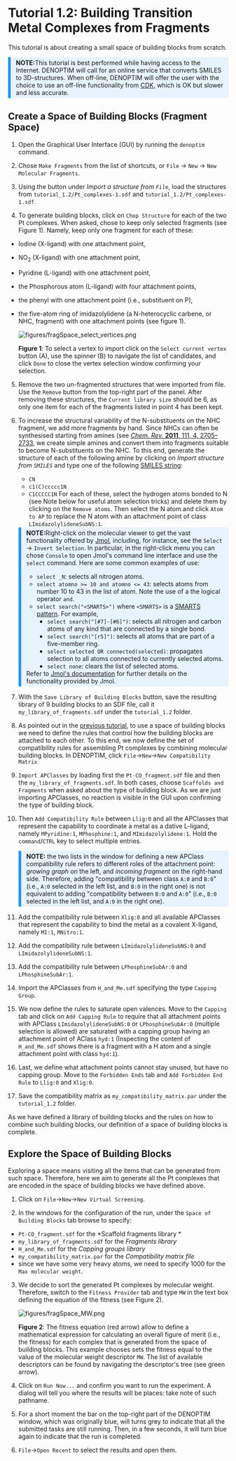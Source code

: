 # Tutorial 1.2: Building Transition Metal Complexes from Fragments

This tutorial is about creating a small space of building blocks from scratch.

<div style="background-color: #e7f3fe; border-left: 6px solid #2196F3; margin-bottom: 15px; padding: 4px 12px;"><b>NOTE:</b>This tutorial is best performed while having access to the Internet. DENOPTIM will call for an online service that converts SMILES to 3D-structures. When off-line, DENOPTIM will offer the user with the choice to use an off-line functionality from <a href="https://cdk.github.io/">CDK</a>, which is OK but slower and less accurate.</div>


## Create a Space of Building Blocks (Fragment Space)

1. Open the Graphical User Interface (GUI) by running the `denoptim` command.

2. Chose `Make Fragments` from the list of shortcuts, or `File` -> `New` -> `New Molecular Fragments`.

3. Using the button under *Import a structure from `File`*, load the structures from `tutorial_1.2/Pt_complexes-1.sdf` and `tutorial_1.2/Pt_complexes-1.sdf`.

4. To generate building blocks, click on `Chop Structure` for each of the two Pt complexes. When asked, chose to keep only selected fragments (see Figure 1). Namely, keep only one fragment for each of these:
- Iodine (X-ligand) with one attachment point,
- NO<sub>2</sub> (X-ligand) with one attachment point,
- Pyridine (L-ligand) with one attachment point,
- the Phosphorous atom (L-ligand) with four attachment points,
- the phenyl with one attachment point (i.e., substituent on P),
- the five-atom ring of imidazolylidene (a N-heterocyclic carbene, or NHC, fragment) with one attachment points (see figure 1).

	![figures/fragSpace_select_vertices.png](figures/fragSpace_select_vertices.png)

	**Figure 1**: To select a vertex to import click on the `Select current vertex` button (A), use the spinner (B) to navigate the list of candidates, and click `Done` to close the vertex selection window confirming your selection.


5. Remove the two un-fragmented structures that were imported from file. Use the `Remove` button from the top-right part of the panel. After removing these structures, the `Current library size` should be 6, as only one item for each of the fragments listed in point 4 has been kept.

6. To increase the structural variability of the N-substituents on the NHC fragment, we add more fragments by hand. Since NHCs can often be synthesised starting from amines (see [*Chem. Rev.* **2011**, 111, 4, 2705–2733](https://doi.org/10.1021/cr100328e), we create simple amines and convert them into fragments suitable to become N-substituents on the NHC. To this end, generate the structure of each of the following amine by clicking on *Import structure from `SMILES`* and type one of the following [SMILES string](https://www.daylight.com/dayhtml/doc/theory/theory.smiles.html):
	- `CN`
	- `c1(C)ccccc1N`
	- `C1CCCCC1N`
	For each of these, select the hydrogen atoms bonded to N (see Note below for useful atom selection tricks) and delete them by clicking on the `Remove atoms`. Then select the N atom and click `Atom to AP` to replace the N atom with an attachment point of class `LImidazolylideneSubNS:1`.

	<div style="background-color: #e7f3fe; border-left: 6px solid #2196F3; margin-bottom: 15px; padding: 4px 12px;"><b>NOTE:</b>Right-click on the molecular viewer to get the vast functionality offered by <a href="http://jmol.sourceforge.net/">Jmol</a>, including, for instance, see the <code>Select</code> -&gt; <code>Invert Selection</code>. In particular, in the right-click menu you can chose <code>Console</code> to open Jmol's command line interface and use the <code>select</code> command. Here are some common examples of use:
	<ul>
	<li><code>select _N</code>: selects all nitrogen atoms.</li>
	<li><code>select atomno >= 10 and atomno <= 43</code>: selects atoms from number 10 to 43 in the list of atom. Note the use of a the logical operator <code>and</code>.</li>
	<li><code>select search("&lt;SMARTS&gt;")</code> where <code>&lt;SMARTS&gt;</code> is a <a href="https://www.daylight.com/dayhtml/doc/theory/theory.smarts.html">SMARTS pattern</a>. For example,
	<ul>
		<li><code>select search("[#7]-[#6]")</code>: selects all nitrogen and carbon atoms of any kind that are connected by a single bond.</li>
		<li><code>select search("[r5]")</code>: selects all atoms that are part of a five-member ring.</li>
	 	<li><code>select selected OR connected(selected)</code>: propagates selection to all atoms connected to currently selected atoms.</li>
	 	<li><code>select none</code>: clears the list of selected atoms.</li>
	</ul></ul>
	Refer to <a href="https://chemapps.stolaf.edu/jmol/docs/">Jmol's documentation</a> for further details on the functionality provided by Jmol.
	</div>

7. With the `Save Library of Building Blocks` button, save the resulting library of 9 building blocks to an SDF file, call it `my_library_of_fragments.sdf` under the `tutorial_1.2` folder.

8. As pointed out in the [previous tutorial](header-build-graph), to use a space of building blocks we need to define the rules that control how the building blocks are attached to each other. To this end, we now define the set of compatibility rules for assembling Pt complexes by combining molecular building blocks. In DENOPTIM, click `File`->`New`->`New Compatibility Matrix`

9. `Import APClasses` by loading first the `Pt-CO_fragment.sdf` file and then the `my_library_of_fragments.sdf`. In both cases, choose `Scaffolds and Fragments` when asked about the type of building block. As we are just importing APClasses, no reaction is visible in the GUI upon confirming the type of building block.

10. Then `Add Compatibility Rule` between `Llig:0` and all the APClasses that represent the capability to coordinate a metal as a dative L-ligand, namely `MPyridine:1`, `MPhosphine:1`, and `MImidazolylidene:1`. Hold the `command`/`CTRL` key to select multiple entries.

	<div style="background-color: #e7f3fe; border-left: 6px solid #2196F3; margin-bottom: 15px; padding: 4px 12px;"><b>NOTE:</b> the two lists in the window for defining a new APClass compatibility rule refers to different roles of the attachment point: <i>growing graph</i> on the left, and <i>incoming fragment</i> on the right-hand side. Therefore, adding "compatibility between class <code>A:0</code> and <code>B:0</code>" (i.e., <code>A:0</code> selected in the left list, and <code>B:0</code> in the right one) is not equivalent to adding  "compatibility between <code>B:0</code> and <code>A:0</code>" (i.e., <code>B:0</code> selected in the left list, and <code>A:0</code> in the right one).

11. Add the compatibility rule between `Xlig:0` and all available APClasses that represent the capability to bind the metal as a covalent X-ligand, namely `MI:1`, `MNitro:1`.

12. Add the compatibility rule between `LImidazolylideneSubNS:0` and `LImidazolylideneSubNS:1`.

13. Add the compatibility rule between `LPhosphineSubAr:0` and `LPhosphineSubAr:1`.

14. Import the APClasses from `H_and_Me.sdf` specifying the type `Capping Group`.

15. We now define the rules to saturate open valences. Move to the `Capping` tab and click on `Add Capping Rule` to require that all attachment points with APClass `LImidazolylideneSubNS:0` or `LPhosphineSubAr:0` (multiple selection is allowed) are saturated with a capping group having an attachment point of AClass `hyd:1` (Inspecting the content of `H_and_Me.sdf` shows there is a fragment with a H atom and a single attachment point with class `hyd:1`).

14. Last, we define what attachment points cannot stay unused, but have no capping group. Move to the `Forbidden Ends` tab and `Add Forbidden End Rule` to `Llig:0`  and `Xlig:0`.

15. Save the compatibility matrix as `my_compatibility_matrix.par` under the `tutorial_1.2` folder.

As we have defined a library of building blocks and the rules on how to combine such building blocks, our definition of a space of building blocks is complete.


## Explore the Space of Building Blocks

Exploring a space means visiting all the items that can be generated from such space. Therefore, here we aim to generate all the Pt complexes that are encoded in the space of building blocks we have defined above.

1. Click on `File`->`New`->`New Virtual Screening`.

2. In the windows for the configuration of the run, under the `Space of Building Blocks` tab browse to specify:
- `Pt-CO_fragment.sdf` for the *Scaffold fragments library *
- `my_library_of_fragments.sdf` for the *Fragments library*
- `H_and_Me.sdf` for the *Capping groups library*
- `my_compatibility_matrix.par` for the *Compatibility matrix file*
- since we have some very heavy atoms, we need to specify 1000 for the `Max molecular weight`.

3. We decide to sort the generated Pt complexes by molecular weight. Therefore, switch to the `Fitness Provider` tab and type `MW` in the text box defining the equation of the fitness (see Figure 2).

	![figures/fragSpace_MW.png](figures/fragSpace_MW.png)

	**Figure 2**: The fitness equation (red arrow) allow to define a mathematical expression for calculating an overall figure of merit (i.e., the fitness) for each complex that is generated from the space of building blocks. This example chooses sets the fitness equal to the value of the molecular weight descriptor `MW`. The list of available descriptors can be found by navigating the descriptor's tree (see green arrow).

4. Click on `Run Now...` and confirm you want to run the experiment. A dialog will tell you where the results will be places: take note of such pathname.

5. For a short moment the bar on the top-right part of the DENOPTIM window, which was originally blue, will turns grey to indicate that all the submitted tasks are still running. Then, in a few seconds, it will turn blue again to indicate that the run is completed.

6. `File`->`Open Recent` to select the results and open them.
